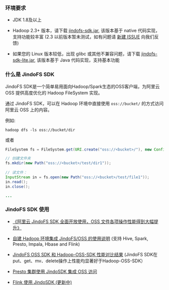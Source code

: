 ### 环境要求
* JDK 1.8及以上

* Hadoop 2.3+ 版本，请下载 <a href="jindofs_sdk_how_to.md#发布日志" target="_blank">jindofs-sdk.jar</a>, 
  该版本基于 native 代码实现，支持功能较丰富
(2.3 以前版本暂未测试，如有问题请 [新建 ISSUE](https://github.com/aliyun/alibabacloud-jindo-sdk/issues/new) 向我们反馈)

* 如果您的 Linux 版本较低，出现 glibc 或其他不兼容问题，请下载 [jindofs-sdk-lite.jar](https://smartdata-binary.oss-cn-shanghai.aliyuncs.com/jindofs-3.0.0-lite.jar), 该版本基于 Java 代码实现，支持基本功能

### 什么是 JindoFS SDK

JindoFS SDK是一个简单易用面向Hadoop/Spark生态的OSS客户端，为阿里云 OSS 提供高度优化的 Hadoop FileSystem 实现。

通过 JindoFS SDK，可以在 Hadoop 环境中直接使用 `oss://bucket/` 的方式访问阿里云 OSS 上的内容。

例如:
```
hadoop dfs -ls oss://bucket/dir
```
或者
````java
FileSystem fs = FileSystem.get(URI.create("oss://<bucket>/"), new Configuration());

// 创建文件夹
fs.mkdir(new Path("oss://<bucket>/test/dir1"));
    
// 读文件：
InputStream in = fs.open(new Path("oss://<bucket>/test/file1"));
in.read();
in.close();

...
````

### JindoFS SDK 使用

* [《阿里云 JindoFS SDK 全面开放使用，OSS 文件各项操作性能得到大幅提升》](https://developer.aliyun.com/article/767222)

* [自建 Hadoop 环境集成 JindoFS/OSS 的使用说明](jindofs_sdk_how_to.md) (支持 Hive, Spark, Presto, Impala, Hbase and Flink)

* [JindoFS OSS SDK 和 Hadoop-OSS-SDK 性能对比结果](jindofs_sdk_vs_hadoop_sdk.md) (JindoFS SDK在put、get、mv、delete操作上性能均显著好于Hadoop-OSS-SDK）

* [Presto 集群使用 JindoSDK 集成 OSS 访问](jindosdk_on_presto.md)

* [Flink 使用 JindoSDK (更新中)](#)